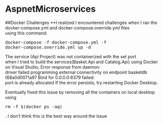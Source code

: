 # AspnetMicroservices

##Docker Challenges
 **I realized I encountered challenges when I ran the docker-compose.yml and docker-compose.override.yml files <br/>
 using  this command: <pre>docker-compose -f docker-compose.yml -f docker-compose.override.yml up -d</pre>
 The service (Api Project) was not containerized with the set port<br/>
 when I tried to build the services(Basket.Api and Catalog.Api) using Docker on Visual Studio, Error response from daemon: <br/>
 driver failed programming external connectivity on endpoint basketdb (68a0d0071a97 Bind for 0.0.0.0:6379 failed:<br/>
 port is already allocated If the error persists, try restarting Docker Desktop.
 <p>Eventually fixed this issue by removing all the containers on local desktop using <pre>rm -f $(docker ps -aq)</pre>. I don't think this is the best way around the issue</p>

 